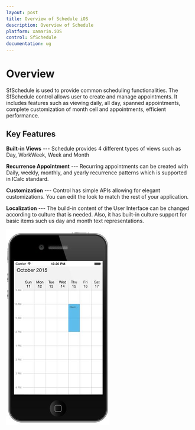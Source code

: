 ```yaml
---
layout: post
title: Overview of Schedule iOS
description: Overview of Schedule
platform: xamarin.iOS
control: SfSchedule
documentation: ug
---
```


# Overview

SfSchedule is used to provide common scheduling functionalities. The SfSchedule control allows user to create and manage appointments. It includes features such as viewing daily, all day, spanned appointments, complete customization of month cell and appointments, efficient performance.

## Key Features

**Built-in Views** --- Schedule provides 4 different types of views such as Day, WorkWeek, Week and Month 

**Recurrence Appointment** --- Recurring appointments can be created with Daily, weekly, monthly, and yearly recurrence patterns which is supported in ICalc standard. 

**Customization** --- Control has simple APIs allowing for elegant customizations. You can edit the look to match the rest of your application. 

**Localization** --- The build-in content of the User Interface can be changed according to culture that is needed. Also, it has built-in culture support for basic items such us day and month text representations.

![](overview_images/overview.jpeg)